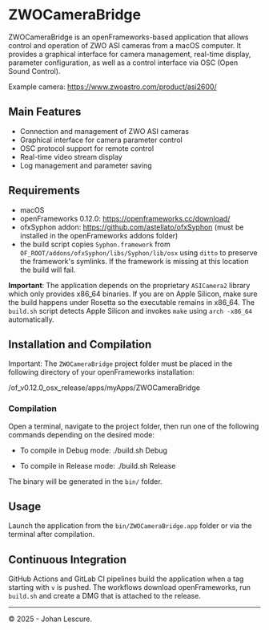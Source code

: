 # ZWOCameraBridge

ZWOCameraBridge is an openFrameworks-based application that allows control and operation of ZWO ASI cameras from a macOS computer. It provides a graphical interface for camera management, real-time display, parameter configuration, as well as a control interface via OSC (Open Sound Control).

Example camera:
https://www.zwoastro.com/product/asi2600/

## Main Features
- Connection and management of ZWO ASI cameras
- Graphical interface for camera parameter control
- OSC protocol support for remote control
- Real-time video stream display
- Log management and parameter saving

## Requirements
- macOS
- openFrameworks 0.12.0: https://openframeworks.cc/download/
 - ofxSyphon addon: https://github.com/astellato/ofxSyphon (must be installed in the openFrameworks addons folder)
  - the build script copies `Syphon.framework` from `OF_ROOT/addons/ofxSyphon/libs/Syphon/lib/osx` using `ditto` to preserve the framework's symlinks. If the framework is missing at this location the build will fail.

**Important**: The application depends on the proprietary `ASICamera2` library
which only provides x86_64 binaries. If you are on Apple Silicon, make sure the
build happens under Rosetta so the executable remains in x86_64. The `build.sh`
script detects Apple Silicon and invokes `make` using `arch -x86_64`
automatically.

## Installation and Compilation

Important: The `ZWOCameraBridge` project folder must be placed in the following directory of your openFrameworks installation:

/of_v0.12.0_osx_release/apps/myApps/ZWOCameraBridge



### Compilation

Open a terminal, navigate to the project folder, then run one of the following commands depending on the desired mode:

- To compile in Debug mode:
  ./build.sh Debug

- To compile in Release mode:
  ./build.sh Release

The binary will be generated in the `bin/` folder.

## Usage

Launch the application from the `bin/ZWOCameraBridge.app` folder or via the terminal after compilation.

## Continuous Integration

GitHub Actions and GitLab CI pipelines build the application when a tag starting with `v` is pushed. The workflows download openFrameworks, run `build.sh` and create a DMG that is attached to the release.

---

© 2025 - Johan Lescure.
